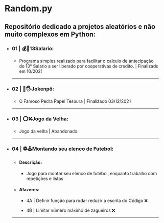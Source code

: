 # Random.py
## Repositório dedicado a projetos aleatórios e não muito complexos em Python:
<ul class="list">
    <li><h3 class="pj_name">01 | 💰🤑13Salario:</h3></li>
        <ul class="item">
            <li><p class="pj_description">Programa simples realizado para facilitar o calculo de antecipação do 13° Salario a ser liberado por cooperativas de credito. | Finalizado em 10/2021</p></li>
        </ul>
    <hr class="div">
    <li><h3 class="pj_name">02 | 👊🖐Jokenpô:</h3></li>
        <ul class="item">
        <li><p class="pj_description">O Famoso Pedra Papel Tesoura | Finalizado 03/12/2021</p></li>
        </ul>
    <hr class="div">
    <li><h3 class="pj_name">03 | ⭕❌Jogo da Velha:</h3></li>
        <ul class="item">
            <li><p class="pj_description">Jogo da velha | Abandonado</p></li>
        </ul>
    <hr class="div">
    <li><h3 class="pj_name">04 | ⚽🕹️Montando seu elenco de Futebol:</h3></li>
        <ul class="item">
            <li><h4>Descrição:</h4>
                <ul>
                <li><p class="pj_description">Jogo para montar seu elenco de futebol, enquanto trabalho com repetições e listas</p></li>
                </ul>
            </li>
            <li><h4>Afazeres:</h4>
                <ul>
                <li><p class="afazer"> 4A | Definir função para rodar reduzir a escrita do Código ❌</p></li>
                <li><p class="afazer"> 4B | Limitar número máximo de zagueiros ❌</p></li>
                </ul>
            </li>
        </ul>
    <hr class="div">
</ul>